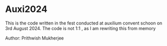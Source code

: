 # Auxi2024


This is the code written in the fest conducted at auxilium convent schoon on 3rd August 2024. The code is not 1:1 , as I am rewriting this from memory

Author: Prithwish Mukherjee
